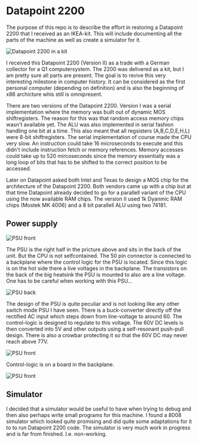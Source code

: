 # Datapoint 2200

The purpose of this repo is to describe the effort in restoring a Datapoint 2200 that I received as an IKEA-kit. This will include documenting all the parts of the machine as well as create a simulator for it.

![Datapoint 2200 in a kit](https://i.imgur.com/pP6DzC2.jpg)

I received this Datapoint 2200 (Version II) as a trade with a German collector for a Q1 computersystem. The 2200 was delivered as a kit, but I am pretty sure all parts are present. The goal is to revive this very interesting milestone in computer history. It can be considered as the first personal computer (depending on definition) and is also the beginning of x86 archicture whis still is omnipresent.

There are two versions of the Datapoint 2200. Version I was a serial implementation where the memory was built out of dynamic MOS shiftregisters. The reason for this was that random access memory chips wasn't available yet. The ALU was also implemented in serial fashion handling one bit at a time. This also meant that all regsisters (A,B,C,D,E,H,L) were 8-bit shiftregisters. The serial implementation of course made the CPU very slow. An instruction could take 16 microseconds to execute and this didn't include instruction fetch or memory references. Memory accesses could take up to 520 mircoseconds since the memory essentially was a long loop of bits that has to be shifted to the correct position to be accessed.

Later on Datapoint asked both Intel and Texas to design a MOS chip for the architecture of the Datapoint 2200. Both vendors came up with a chip but at that time Datapoint already decided to go for a parallell variant of the CPU using the now available RAM chips. The version II used 1k Dyanmic RAM chips (Mostek MK 4006) and a 8 bit parallell ALU using two 74181.

## Power supply

![PSU front](https://i.imgur.com/Ebl5o66.jpg)

The PSU is the right half in the pricture above and sits in the back of the unit. But the CPU is not selfcontained. The 50 pin connector is connected to a backplane where the control logic for the PSU is located. Since this logic is on the hot side there a live voltages in the backplane. The transistors on the back of the big heatsink the PSU is mounted to also are a line voltage. One has to be careful when working with this PSU...

![PSU back](https://i.imgur.com/ItV1hJy.jpg)

The design of the PSU is quite peculiar and is not looking like any other switch mode PSU I have seen. There is a buck-converter directly off the rectified AC input which steps down from line-voltage to around 60. The control-logic is designed to regulate to this voltage. The 60V DC levels is then converted into 5V and other outputs using a self-resonant push-pull design. There is also a crowbar protecting it so that the 60V DC may never reach above 77V.

![PSU front](https://i.imgur.com/l7XkCXi.jpg)

Control-logic is on a board in the backplane.

![PSU front](https://i.imgur.com/QuHU8G1.jpg)

## Simulator

I decided that a simulator would be useful to have when trying to debug and then also perhaps write small programs for this machine. I found a 8008 simulator which looked quite promising and did quite some adaptations for it to to run Datapoint 2200 code. The simulator is very much work in progress and is far from finished. I.e. non-working.
